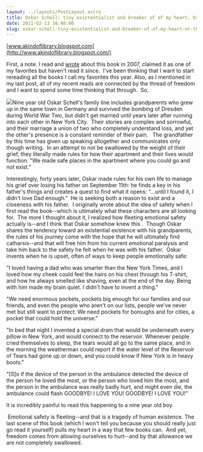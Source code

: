 ```yaml
---
layout: ../layouts/PostLayout.astro
title: Oskar Schell: tiny existentialist and breaker of of my heart. Or, there is no freedom from feeling.
date: 2011-02-13 16:48:00
slug: oskar-schell-tiny-existentialist-and-breaker-of-of-my-heart-or-there-is-no-freedom-from-feeling
---
```


[www.akindoflibrary.blogspot.com](http://www.akindoflibrary.blogspot.com/)

  

First, a note. I read and [wrote](http://akindoflibrary.blogspot.com/2007/07/safety.html) about this book in 2007, claimed it as one of my favorites but haven't read it since.  I've been thinking that I want to start rereading all the books I call my favorites this year. Also, as I mentioned in my last post, all of my recent reads are connected by the thread of freedom and I want to spend some time thinking that through.  So.

  

[![](http://blog.movieset.com/wp-content/uploads/2010/08/extremely-loud-incredibly-close1.jpg)](http://blog.movieset.com/wp-content/uploads/2010/08/extremely-loud-incredibly-close1.jpg)Nine year old Oskar Schell's family line includes grandparents who grew up in the same town in Germany and survived the bombing of Dresden during World War Two, but didn't get married until years later after running into each other in New York City.  Their stories are complex and sorrowful, and their marriage a union of two who completely understand loss, and yet the other's presence is a constant reminder of their pain.   The grandfather by this time has given up speaking altogether and communicates only though writing.  In an attempt to not be swallowed by the weight of their grief, they literally made rules for how their apartment and their lives would function: "We made safe places in the apartment where you could go and not exist." 

  

Interestingly, forty years later, Oskar made rules for his own life to manage his grief over losing his father on September 11th: he finds a key in his father's things and creates a quest to find what it opens: "...until I found it, I didn't love Dad enough."  He is seeking both a reason to exist and a closeness with his father.  I originally wrote about the idea of safety when I first read the book--which is ultimately what these characters are all looking for.  The more I thought about it, I realized how fleeting emotional safety actually is--and I think that Oskar somehow knew this .  Though Oskar shares the tendency toward an existential existence with his grandparents, the rules of his journey come with the hope that he will ultimately find catharsis--and that will free him from his current emotional paralysis and take him back to the safety he felt when he was with his father.  Oskar invents when he is upset, often of ways to keep people emotionally safe:   
  
"I loved having a dad who was smarter than the New York Times, and I loved how my cheek could feel the hairs on his chest through his T-shirt, and how he always smelled like shaving, even at the end of the day. Being with him made my brain quiet. I didn't have to invent a thing."  
  
"We need enormous pockets, pockets big enough for our families and our friends, and even the people who aren't on our lists, people we've never met but still want to protect. We need pockets for boroughs and for cities, a pocket that could hold the universe."   
  
"In bed that night I invented a special drain that would be underneath every pillow in New York, and would connect to the reservoir. Whenever people cried themselves to sleep, the tears would all go to the same place, and in the morning the weatherman could report if the water level of the Reservoir of Tears had gone up or down, and you could know if New York is in heavy boots."   
  
"\[S\]o if the device of the person in the ambulance detected the device of the person he loved the most, or the person who loved him the most, and the person in the ambulance was really badly hurt, and might even die, the ambulance could flash GOODBYE! I LOVE YOU! GOODBYE! I LOVE YOU!"   
  
  
It is incredibly painful to read this happening to a nine year old boy.  
  
  
 Emotional safety is fleeting--and that is a tragedy of human existence. The last scene of this book (which I won't tell you because you should really just go read it yourself) pulls my heart in a way that few books can.  And yet, freedom comes from allowing ourselves to hurt--and by that allowance we are not completely swallowed.